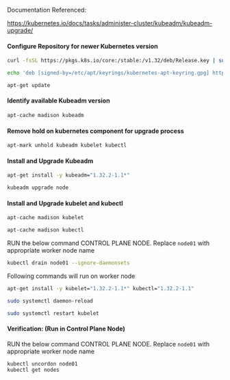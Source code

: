 Documentation Referenced:

https://kubernetes.io/docs/tasks/administer-cluster/kubeadm/kubeadm-upgrade/

#### Configure Repository for newer Kubernetes version
```sh
curl -fsSL https://pkgs.k8s.io/core:/stable:/v1.32/deb/Release.key | sudo gpg --dearmor -o /etc/apt/keyrings/kubernetes-apt-keyring.gpg

echo 'deb [signed-by=/etc/apt/keyrings/kubernetes-apt-keyring.gpg] https://pkgs.k8s.io/core:/stable:/v1.32/deb/ /' | sudo tee /etc/apt/sources.list.d/kubernetes.list

apt-get update
```
#### Identify available Kubeadm version
```sh
apt-cache madison kubeadm
```
#### Remove hold on kubernetes component for upgrade process
```sh
apt-mark unhold kubeadm kubelet kubectl
```

#### Install and Upgrade Kubeadm
```sh
apt-get install -y kubeadm="1.32.2-1.1*"

kubeadm upgrade node
```


#### Install and Upgrade kubelet and kubectl
```sh
apt-cache madison kubelet

apt-cache madison kubectl
```
RUN the below command CONTROL PLANE NODE. Replace `node01` with appropriate worker node name
```sh
kubectl drain node01 --ignore-daemonsets
```
Following commands will run on worker node 
```sh
apt-get install -y kubelet="1.32.2-1.1*" kubectl="1.32.2-1.1"

sudo systemctl daemon-reload

sudo systemctl restart kubelet
```

#### Verification: (Run in Control Plane Node)

RUN the below command CONTROL PLANE NODE. Replace `node01` with appropriate worker node name
```sh
kubectl uncordon node01 
kubectl get nodes
```
